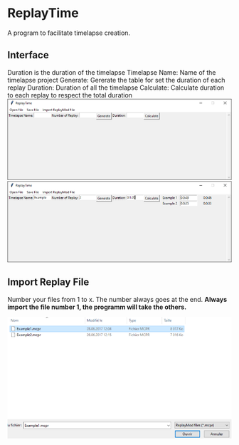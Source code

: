 # ReplayTime
A program to facilitate timelapse creation.
 
## Interface
Duration is the duration of the timelapse
Timelapse Name: Name of the timelapse project
Generate: Gererate the table for set the duration of each replay
Duration: Duration of all the timelapse
Calculate: Calculate duration to each replay to respect the total duration
![Interface](img/interface.png)
![Interface](img/interface_2.png)


## Import Replay File
Number your files from 1 to x. The number always goes at the end.
**Always import the file number 1, the programm will take the others.**


![Import ReplayMod file](img/replaymod_import_file.png)